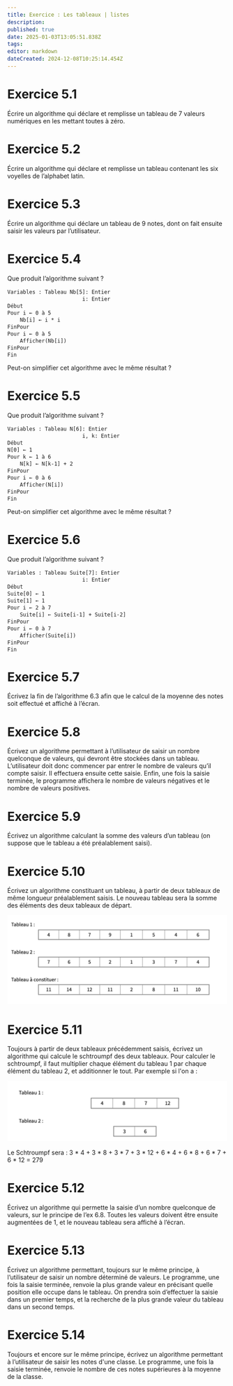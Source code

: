 ```yaml
---
title: Exercice : Les tableaux | listes
description: 
published: true
date: 2025-01-03T13:05:51.838Z
tags: 
editor: markdown
dateCreated: 2024-12-08T10:25:14.454Z
---
```


# Exercice 5.1
Écrire un algorithme qui déclare et remplisse un tableau de 7 valeurs numériques en les mettant toutes à zéro.

# Exercice 5.2
Écrire un algorithme qui déclare et remplisse un tableau contenant les six voyelles de l’alphabet latin.

# Exercice 5.3
Écrire un algorithme qui déclare un tableau de 9 notes, dont on fait ensuite saisir les valeurs par l’utilisateur.

# Exercice 5.4
Que produit l’algorithme suivant ?

```
Variables : Tableau Nb[5]: Entier
						i: Entier
Début
Pour i ← 0 à 5
	Nb[i] ← i * i
FinPour
Pour i ← 0 à 5
	Afficher(Nb[i])
FinPour
Fin
```

Peut-on simplifier cet algorithme avec le même résultat ?


# Exercice 5.5
Que produit l’algorithme suivant ?

```
Variables : Tableau N[6]: Entier
						i, k: Entier
Début
N[0] ← 1
Pour k ← 1 à 6
	N[k] ← N[k-1] + 2
FinPour
Pour i ← 0 à 6
	Afficher(N[i])
FinPour
Fin
```

Peut-on simplifier cet algorithme avec le même résultat ?

# Exercice 5.6
Que produit l’algorithme suivant ?

```
Variables : Tableau Suite[7]: Entier
						i: Entier
Début
Suite[0] ← 1
Suite[1] ← 1
Pour i ← 2 à 7
	Suite[i] ← Suite[i-1] + Suite[i-2]
FinPour
Pour i ← 0 à 7
	Afficher(Suite[i])
FinPour
Fin
```

# Exercice 5.7
Écrivez la fin de l’algorithme 6.3 afin que le calcul de la moyenne des notes soit effectué et affiché à l’écran.


# Exercice 5.8
Écrivez un algorithme permettant à l’utilisateur de saisir un nombre quelconque de valeurs, qui devront être stockées dans un tableau. L’utilisateur doit donc commencer par entrer le nombre de valeurs qu’il compte saisir. Il effectuera ensuite cette saisie. Enfin, une fois la saisie terminée, le programme affichera le nombre de valeurs négatives et le nombre de valeurs positives.

# Exercice 5.9
Écrivez un algorithme calculant la somme des valeurs d’un tableau (on suppose que le tableau a été préalablement saisi).

# Exercice 5.10
Écrivez un algorithme constituant un tableau, à partir de deux tableaux de même longueur préalablement saisis. Le nouveau tableau sera la somme des éléments des deux tableaux de départ.

![image.png](/images/python/exercices/image.png)

# Exercice 5.11
Toujours à partir de deux tableaux précédemment saisis, écrivez un algorithme qui calcule le schtroumpf des deux tableaux. Pour calculer le schtroumpf, il faut multiplier chaque élément du tableau 1 par chaque élément du tableau 2, et additionner le tout. Par exemple si l'on a :

![image2.png](/images/python/exercices/image2.png)

Le Schtroumpf sera :
3 * 4 + 3 * 8 + 3 * 7 + 3 * 12 + 6 * 4 + 6 * 8 + 6 * 7 + 6 * 12 = 279

# Exercice 5.12
Écrivez un algorithme qui permette la saisie d’un nombre quelconque de valeurs, sur le principe de l’ex 6.8. Toutes les valeurs doivent être ensuite augmentées de 1, et le nouveau tableau sera affiché à l’écran.

# Exercice 5.13
Écrivez un algorithme permettant, toujours sur le même principe, à l’utilisateur de saisir un nombre déterminé de valeurs. Le programme, une fois la saisie terminée, renvoie la plus grande valeur en précisant quelle position elle occupe dans le tableau. On prendra soin d’effectuer la saisie dans un premier temps, et la recherche de la plus grande valeur du tableau dans un second temps.

# Exercice 5.14
Toujours et encore sur le même principe, écrivez un algorithme permettant à l’utilisateur de saisir les notes d'une classe. Le programme, une fois la saisie terminée, renvoie le nombre de ces notes supérieures à la moyenne de la classe.
